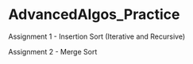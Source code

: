 # AdvancedAlgos_Practice

Assignment 1 - Insertion Sort (Iterative and Recursive)

Assignment 2 - Merge Sort 
